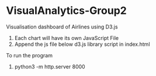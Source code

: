 # VisualAnalytics-Group2
Visualisation dashboard of Airlines using D3.js

1. Each chart will have its own JavaScript File
2. Append the js file below d3.js library script in index.html


To run the program

1. python3 -m http.server 8000